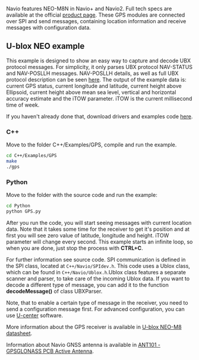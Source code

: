 
Navio features NEO-M8N in Navio+ and Navio2. Full tech specs are available at the official [product page](http://www.u-blox.com/en/gps-modules/pvt-modules.html). These GPS modules are connected over SPI and send messages, containing location information and receive messages with configuration data.

## U-blox NEO example

This example is designed to show an easy way to capture and decode UBX protocol messages. For simplicity, it only parses UBX protocol NAV-STATUS and NAV-POSLLH messages. NAV-POSLLH details, as well as full UBX protocol description can be seen [here](http://www.u-blox.com/images/downloads/Product_Docs/u-blox6_ReceiverDescriptionProtocolSpec_%28GPS.G6-SW-10018%29.pdf). The output of the example data is: current GPS status, current longitude and latitude, current height above Ellipsoid, current height above mean sea level, vertical and horizontal accuracy estimate and the iTOW parameter. iTOW is the current millisecond time of week.

If you haven't already done that, download drivers and examples code [here](navio-repository-cloning/).

### C++
Move to the folder C++/Examples/GPS, compile and run the example.
```bash
cd C++/Examples/GPS
make
./gps
```

### Python
Move to the folder with the source code and run the example:
```bash
cd Python
python GPS.py
```  

After you run the code, you will start seeing messages with current location data. Note that it takes some time for the receiver to get it's position and at first you will see zero value of latitude, longitude and height. iTOW parameter will change every second. This example starts an infinite loop, so when you are done, just stop the process with **CTRL+C**.


For further information see source code. SPI communication is defined in the SPI class, located at `C++/Navio/SPIdev.h`. This code uses a Ublox class, which can be found in `C++/Navio/Ublox.h`.Ublox class features a separate scanner and parser, to take care of the incoming Ublox data.
If you want to decode a different type of message, you can add it to the function **decodeMessage()** of class UBXParser.

Note, that to enable a certain type of message in the receiver, you need to send a configuration message first. For advanced configuration, you can use
[U-center](gps-ublox-ucenter/) software.

More information about the GPS receiver is available in [U-blox NEO-M8 datasheet](https://www.u-blox.com/sites/default/files/NEO-M8_DataSheet_%28UBX-13003366%29.pdf).

Information about Navio GNSS antenna is available in [ANT101 - GPSGLONASS PCB Active Antenna](https://files.emlid.com/ANT101-PCB-Antenna-Datasheet.pdf).
